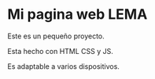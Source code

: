 # Mi pagina web LEMA

Este es un pequeño proyecto.

Esta hecho con HTML CSS y JS.

Es adaptable a varios dispositivos.
